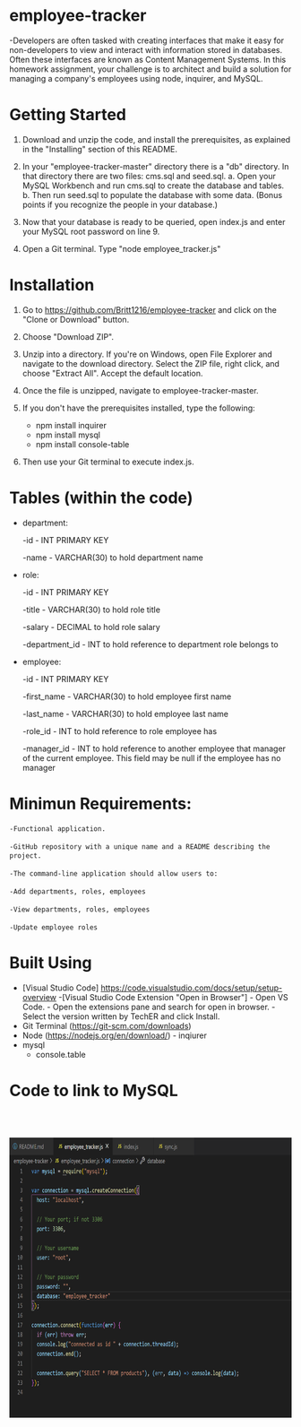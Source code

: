 

# employee-tracker
  -Developers are often tasked with creating interfaces that make it easy for non-developers to view and interact with information stored in databases. Often these interfaces are known as Content Management Systems. In this homework assignment, your challenge is to architect and build a solution for managing a company's employees using node, inquirer, and MySQL.
  
# Getting Started

1. Download and unzip the code, and install the prerequisites, as explained in the "Installing" section of this README.

2. In your "employee-tracker-master" directory there is a "db" directory. In that directory there are two files: cms.sql and seed.sql. 
    a. Open your MySQL Workbench and run cms.sql to create the database and tables.
    b. Then run seed.sql to populate the database with some data. (Bonus points if you recognize the people in your database.)
    
3. Now that your database is ready to be queried, open index.js and enter your MySQL root password on line 9.

4. Open a Git terminal. Type "node employee_tracker.js"

# Installation 

1. Go to https://github.com/Britt1216/employee-tracker and click on the "Clone or Download" button. 

2. Choose "Download ZIP". 

3. Unzip into a directory. If you're on Windows, open File Explorer and navigate to the download directory. Select the ZIP file, right click, and choose "Extract All". Accept the default location.

4. Once the file is unzipped, navigate to employee-tracker-master.

5. If you don't have the prerequisites installed, type the following:
   * npm install inquirer
   * npm install mysql
   * npm install console-table
   
6. Then use your Git terminal to execute index.js. 

  
# Tables (within the code)

* department:

    -id - INT PRIMARY KEY

    -name - VARCHAR(30) to hold department name
    
    

* role:

    -id - INT PRIMARY KEY

    -title -  VARCHAR(30) to hold role title

    -salary -  DECIMAL to hold role salary

    -department_id -  INT to hold reference to department role belongs to

*  employee:

    -id - INT PRIMARY KEY

    -first_name - VARCHAR(30) to hold employee first name

    -last_name - VARCHAR(30) to hold employee last name

    -role_id - INT to hold reference to role employee has

    -manager_id - INT to hold reference to another employee that manager of the current employee. This field may be null if the employee has no manager


# Minimun Requirements:

    -Functional application.

    -GitHub repository with a unique name and a README describing the project.

    -The command-line application should allow users to:

    -Add departments, roles, employees

    -View departments, roles, employees

    -Update employee roles

#  Built Using

* [Visual Studio Code] https://code.visualstudio.com/docs/setup/setup-overview
      -[Visual Studio Code Extension "Open in Browser"]
      - Open VS Code.
      - Open the extensions pane and search for open in browser.
      - Select the version written by TechER and click Install.
* Git Terminal (https://git-scm.com/downloads)
* Node (https://nodejs.org/en/download/)
      - inqiurer
* mysql
    - console.table

# Code to link to MySQL

<br />
  <p align="center"> 
<br />
<img src="sql link.PNG" alt="SQL coding" id="code for linking MySQL" height="500px" width="2000px">
 
</p>